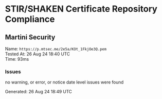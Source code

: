 # STIR/SHAKEN Certificate Repository Compliance

## Martini Security

Name: `https://p.mtsec.me/2e5a/KOt_1FkjOe3Q.pem`\
Tested At: 26 Aug 24 18:40 UTC\
Time: 93ms

### Issues

no warning, or error, or notice date level issues were found

Generated: 26 Aug 24 18:49 UTC